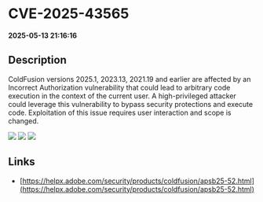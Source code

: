 # CVE-2025-43565

**2025-05-13 21:16:16**

## Description
ColdFusion versions 2025.1, 2023.13, 2021.19 and earlier are affected by an Incorrect Authorization vulnerability that could lead to arbitrary code execution in the context of the current user. A high-privileged attacker could leverage this vulnerability to bypass security protections and execute code. Exploitation of this issue requires user interaction and scope is changed.

![](https://img.shields.io/static/v1?label=Score&message=8.4&color=red)
![](https://img.shields.io/static/v1?label=Severity&message=HIGH&color=red)
![](https://img.shields.io/static/v1?label=CWE&message=Auth&color=green)

## Links
- [https://helpx.adobe.com/security/products/coldfusion/apsb25-52.html](https://helpx.adobe.com/security/products/coldfusion/apsb25-52.html)
